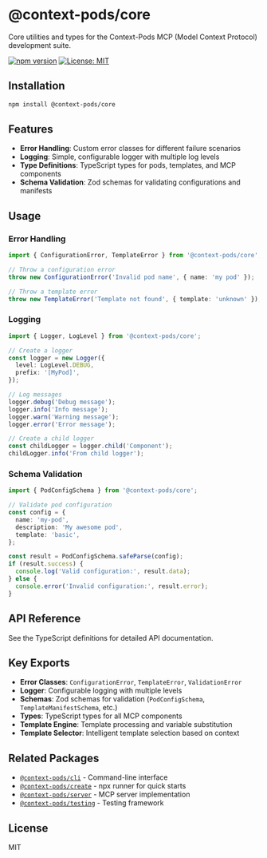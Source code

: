 # @context-pods/core

Core utilities and types for the Context-Pods MCP (Model Context Protocol) development suite.

[![npm version](https://badge.fury.io/js/@context-pods%2Fcore.svg)](https://www.npmjs.com/package/@context-pods/core)
[![License: MIT](https://img.shields.io/badge/License-MIT-yellow.svg)](https://opensource.org/licenses/MIT)

## Installation

```bash
npm install @context-pods/core
```

## Features

- **Error Handling**: Custom error classes for different failure scenarios
- **Logging**: Simple, configurable logger with multiple log levels
- **Type Definitions**: TypeScript types for pods, templates, and MCP components
- **Schema Validation**: Zod schemas for validating configurations and manifests

## Usage

### Error Handling

```typescript
import { ConfigurationError, TemplateError } from '@context-pods/core';

// Throw a configuration error
throw new ConfigurationError('Invalid pod name', { name: 'my pod' });

// Throw a template error
throw new TemplateError('Template not found', { template: 'unknown' });
```

### Logging

```typescript
import { Logger, LogLevel } from '@context-pods/core';

// Create a logger
const logger = new Logger({
  level: LogLevel.DEBUG,
  prefix: '[MyPod]',
});

// Log messages
logger.debug('Debug message');
logger.info('Info message');
logger.warn('Warning message');
logger.error('Error message');

// Create a child logger
const childLogger = logger.child('Component');
childLogger.info('From child logger');
```

### Schema Validation

```typescript
import { PodConfigSchema } from '@context-pods/core';

// Validate pod configuration
const config = {
  name: 'my-pod',
  description: 'My awesome pod',
  template: 'basic',
};

const result = PodConfigSchema.safeParse(config);
if (result.success) {
  console.log('Valid configuration:', result.data);
} else {
  console.error('Invalid configuration:', result.error);
}
```

## API Reference

See the TypeScript definitions for detailed API documentation.

## Key Exports

- **Error Classes**: `ConfigurationError`, `TemplateError`, `ValidationError`
- **Logger**: Configurable logging with multiple levels
- **Schemas**: Zod schemas for validation (`PodConfigSchema`, `TemplateManifestSchema`, etc.)
- **Types**: TypeScript types for all MCP components
- **Template Engine**: Template processing and variable substitution
- **Template Selector**: Intelligent template selection based on context

## Related Packages

- [`@context-pods/cli`](https://www.npmjs.com/package/@context-pods/cli) - Command-line interface
- [`@context-pods/create`](https://www.npmjs.com/package/@context-pods/create) - npx runner for quick starts
- [`@context-pods/server`](https://www.npmjs.com/package/@context-pods/server) - MCP server implementation
- [`@context-pods/testing`](https://www.npmjs.com/package/@context-pods/testing) - Testing framework

## License

MIT
